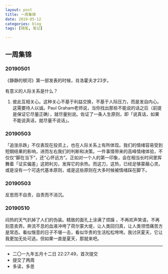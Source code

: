```yaml
---
layout: post
title: 一周集锦
date: 2019-05-12
categories: blog
tags: [随笔, 笔记]

---
```


## 一周集锦

### 20190501

《静静的顿河》第一部发表的时候，肖洛霍夫才23岁。

有意义的人际关系是什么？

1. 彼此互相关心。这种关心不基于利益交换，不基于人际压力，而是发自内心。这需要待人以诚。Paul Graham老师说，当你找出那些不能说的话之后（前提是保证它尽量正确），就尽量别说。佐证了一条人生原则，即「说真话，如果不能说真话，就尽量不说话」。

### 20190503

「追涨杀跌」不仅表现在投资上，也在人际关系上有所体现。我们的情绪容易受到短期结果的影响，进而左右我们的判断和决策。一件事情带来的高峰情绪体验，不仅仅“脚在当下”，还“心怀远方”。正如对一个人的第一印象，会在相当长时间里挥舞着「证实偏差」这把利刃，发挥它的余热。而这刀，这热，已经足够蒙蔽心灵。或是没有一个可迭代基本原则，或是这些原则在大多时候被情绪踩在脚下。

### 20190503

反思而不自责，自责而不消沉。

### 20190510

闷热的天气扒掉了人们的伪装。精致的面孔上涂满了烦躁 ，不再欢声笑语，不再刻意卖弄。奔流不息的血液冲垮了荷尔蒙大堤，让人类回归真，让人类领悟痛苦方是常态。看似惬意的日子不堪一击，看似华贵的生活松松垮垮。我讨厌夏天，它让我更加无处可逃。但如果一直是夏天，那就来吧。 



------

- 二〇一九年五月十二日 22:27:49，首次提交
- 提交了两周
- 多读，多思